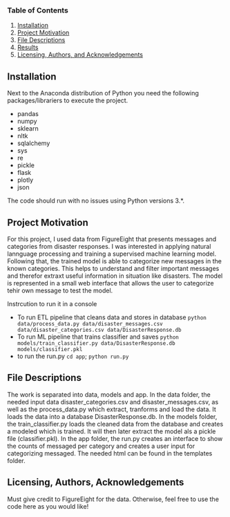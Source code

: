
### Table of Contents

1. [Installation](#installation)
2. [Project Motivation](#motivation)
3. [File Descriptions](#files)
4. [Results](#results)
5. [Licensing, Authors, and Acknowledgements](#licensing)

## Installation <a name="installation"></a>

Next to the Anaconda distribution of Python you need the following packages/librariers to execute the project.
- pandas
- numpy
- sklearn
- nltk
- sqlalchemy
- sys
- re
- pickle
- flask
- plotly
- json

The code should run with no issues using Python versions 3.*.

## Project Motivation<a name="motivation"></a>

For this project, I used data from FigureEight that presents messages and categories from disaster responses. I was interested in applying natural lannguage processing and training a supervised machine learning model. Following that, the trained model is able to categorize new messages in the known categories. This helps to understand and filter important messages and therefor extraxt useful information in situation like disasters. The model is represented in a small web interface that allows the user to categorize tehir own message to test the model.

Instrcution to run it in a console
- To run ETL pipeline that cleans data and stores in database
    `python data/process_data.py data/disaster_messages.csv data/disaster_categories.csv data/DisasterResponse.db`
- To run ML pipeline that trains classifier and saves
    `python models/train_classifier.py data/DisasterResponse.db models/classifier.pkl`
- to run the run.py
	`cd app`; `python run.py`

## File Descriptions <a name="files"></a>

The work is separated into data, models and app. 
In the data folder, the needed input data disaster_categories.csv and disaster_messages.csv, as well as the process_data.py which extract, tranforms and load the data. It loads the data into a database DisasterResponse.db.
In the models folder, the train_classifier.py loads the cleaned data from the database and creates a modeled which is trained. It will then later extract the model als a pickle file (classifier.pkl).
In the app folder, the run.py creates an interface to show the counts of messaged per category and creates a user input for categorizing messaged. The needed html can be found in the templates folder.


## Licensing, Authors, Acknowledgements<a name="licensing"></a>

Must give credit to FigureEight for the data. Otherwise, feel free to use the code here as you would like! 

